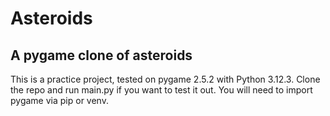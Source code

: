 # Asteroids

## A pygame clone of asteroids

This is a practice project, tested on pygame 2.5.2 with Python 3.12.3.
Clone the repo and run main.py if you want to test it out. You will need to import pygame via pip or venv.
